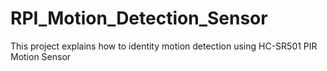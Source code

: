 # RPI_Motion_Detection_Sensor
This project explains how to identity motion detection using HC-SR501 PIR Motion Sensor
